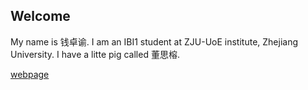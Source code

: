## Welcome 

My name is 钱卓谕. 
I am an IBI1 student at ZJU-UoE institute, Zhejiang University.
I have a litte pig called 董思榕.

[webpage](https://c.zju.edu.cn/) 

